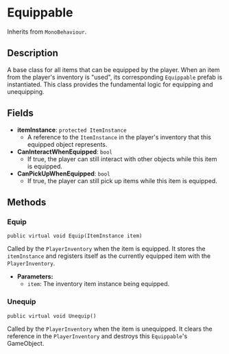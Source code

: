 # Equippable

Inherits from `MonoBehaviour`.

## Description

A base class for all items that can be equipped by the player. When an item from the player's inventory is "used", its corresponding `Equippable` prefab is instantiated. This class provides the fundamental logic for equipping and unequipping.

## Fields

-   **itemInstance**: `protected ItemInstance`
    -   A reference to the `ItemInstance` in the player's inventory that this equipped object represents.
-   **CanInteractWhenEquipped**: `bool`
    -   If true, the player can still interact with other objects while this item is equipped.
-   **CanPickUpWhenEquipped**: `bool`
    -   If true, the player can still pick up items while this item is equipped.

## Methods

### Equip
`public virtual void Equip(ItemInstance item)`

Called by the `PlayerInventory` when the item is equipped. It stores the `itemInstance` and registers itself as the currently equipped item with the `PlayerInventory`.

-   **Parameters:**
    -   `item`: The inventory item instance being equipped.

### Unequip
`public virtual void Unequip()`

Called by the `PlayerInventory` when the item is unequipped. It clears the reference in the `PlayerInventory` and destroys this `Equippable`'s GameObject.
